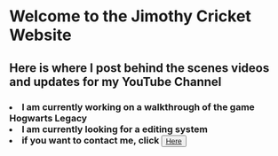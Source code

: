 <h1>Welcome to the Jimothy Cricket Website</h1>
<h2>Here is where I post behind the scenes videos and updates for my YouTube Channel</h2>
<h3><o><li>I am currently working on a walkthrough of the game Hogwarts Legacy</li>
<li> I am currently looking for a editing system</li>
<li>if you want to contact me, click <button><a href="mailto:jimothy@ulbc.xyz">Here</a></li></o></h3>

<!--
**JimothyCricket397/JimothyCricket397** is a ✨ _special_ ✨ repository because its `README.md` (this file) appears on your GitHub profile.

Here are some ideas to get you started:

- 🔭 I’m currently working on ...
- 🌱 I’m currently learning ...
- 👯 I’m looking to collaborate on ...
- 🤔 I’m looking for help with ...
- 💬 Ask me about ...
- 📫 How to reach me: ...
- 😄 Pronouns: ...
- ⚡ Fun fact: ...
-->
